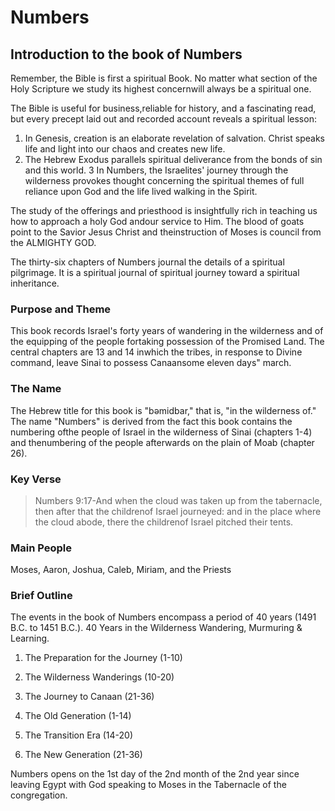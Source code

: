 # Numbers

## Introduction to the book of Numbers

Remember, the Bible is first a spiritual Book. No matter what section of the Holy Scripture we study its highest concernwill always be a spiritual one.

The Bible is useful for business,reliable for history, and a fascinating read, but every precept laid out and recorded account reveals a spiritual lesson:

1. In Genesis, creation is an elaborate revelation of salvation. Christ speaks life and light into our chaos and creates new life.
2. The Hebrew Exodus parallels spiritual deliverance from the bonds of sin and this world.
   3 In Numbers, the Israelites' journey through the wilderness provokes thought concerning the spiritual themes of full reliance upon God and the life lived walking in the Spirit.

The study of the offerings and priesthood is insightfully rich in teaching us how to approach a holy God andour service to Him. The blood of goats point to the Savior Jesus Christ and theinstruction of Moses is council from the ALMIGHTY GOD.

The thirty-six chapters of Numbers journal the details of a spiritual pilgrimage. It is a spiritual journal of spiritual journey toward a spiritual inheritance.

### Purpose and Theme

This book records Israel's forty years of wandering in the wilderness and of the equipping of the people fortaking possession of the Promised Land. The central chapters are 13 and 14 inwhich the tribes, in response to Divine command, leave Sinai to possess Canaansome eleven days" march.

### The Name

The Hebrew title for this book is "bəmidbar," that is, "in the wilderness of." The name "Numbers" is derived from the fact this book contains the numbering ofthe people of Israel in the wilderness of Sinai (chapters 1-4) and thenumbering of the people afterwards on the plain of Moab (chapter 26).

### Key Verse

> Numbers 9:17-And when the cloud was taken up from the tabernacle, then after that the childrenof Israel journeyed: and in the place where the cloud abode, there the childrenof Israel pitched their tents.

### Main People

Moses, Aaron, Joshua, Caleb, Miriam, and the Priests

### Brief Outline

The events in the book of Numbers encompass a period of 40 years (1491 B.C. to 1451 B.C.). 40 Years in the Wilderness Wandering, Murmuring & Learning.

1. The Preparation for the Journey (1-10)
2. The Wilderness Wanderings (10-20)
3. The Journey to Canaan (21-36)

4. The Old Generation (1-14)
5. The Transition Era (14-20)
6. The New Generation (21-36)

Numbers opens on the 1st day of the 2nd month of the 2nd year since leaving Egypt with God speaking to Moses in the Tabernacle of the congregation.
